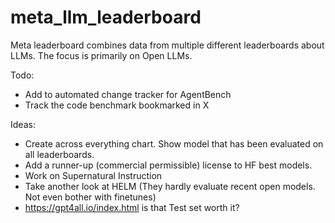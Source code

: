 # meta_llm_leaderboard
Meta leaderboard combines data from multiple different leaderboards about LLMs.
The focus is primarily on Open LLMs.

Todo:
- Add to automated change tracker for AgentBench
- Track the code benchmark bookmarked in X

Ideas:
- Create across everything chart. Show model that has been evaluated on all leaderboards.
- Add a runner-up (commercial permissible) license to HF best models.
- Work on Supernatural Instruction
- Take another look at HELM (They hardly evaluate recent open models. Not even bother with finetunes)
- https://gpt4all.io/index.html is that Test set worth it?